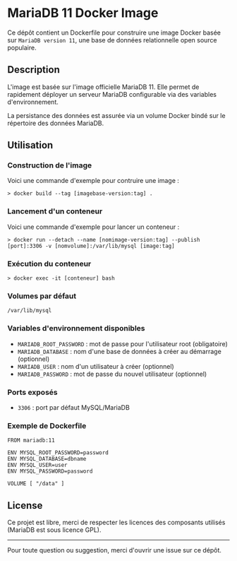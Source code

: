 # MariaDB 11 Docker Image

Ce dépôt contient un Dockerfile pour construire une image Docker basée sur `MariaDB version 11`, une base de données relationnelle open source populaire.

## Description

L'image est basée sur l'image officielle MariaDB 11. Elle permet de rapidement déployer un serveur MariaDB configurable via des variables d'environnement.

La persistance des données est assurée via un volume Docker bindé sur le répertoire des données MariaDB.

## Utilisation

### Construction de l'image

Voici une commande d'exemple pour contruire une image :
```
> docker build --tag [imagebase-version:tag] . 
```

### Lancement d'un conteneur

Voici une commande d'exemple pour lancer un conteneur :
```
> docker run --detach --name [nomimage-version:tag] --publish [port]:3306 -v [nomvolume]:/var/lib/mysql [image:tag]
```

### Exécution du conteneur

```
> docker exec -it [conteneur] bash
```

### Volumes par défaut

`/var/lib/mysql`

### Variables d'environnement disponibles

- `MARIADB_ROOT_PASSWORD` : mot de passe pour l'utilisateur root (obligatoire)
- `MARIADB_DATABASE` : nom d'une base de données à créer au démarrage (optionnel)
- `MARIADB_USER` : nom d'un utilisateur à créer (optionnel)
- `MARIADB_PASSWORD` : mot de passe du nouvel utilisateur (optionnel)

### Ports exposés

- `3306` : port par défaut MySQL/MariaDB

### Exemple de Dockerfile

```
FROM mariadb:11

ENV MYSQL_ROOT_PASSWORD=password
ENV MYSQL_DATABASE=dbname
ENV MYSQL_USER=user
ENV MYSQL_PASSWORD=password

VOLUME [ "/data" ]
```

## License

Ce projet est libre, merci de respecter les licences des composants utilisés (MariaDB est sous licence GPL).

---

Pour toute question ou suggestion, merci d'ouvrir une issue sur ce dépôt.